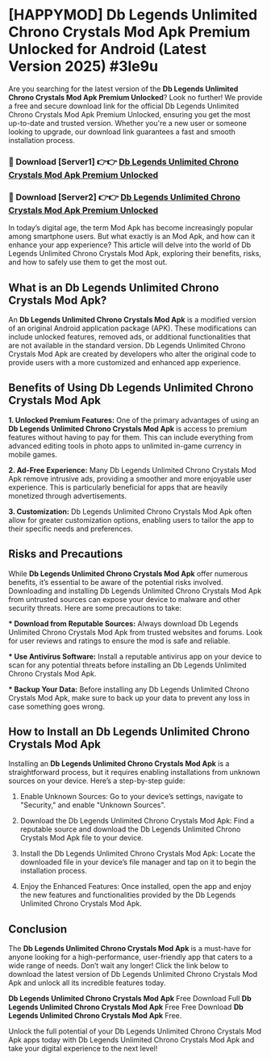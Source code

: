 # [HAPPYMOD] Db Legends Unlimited Chrono Crystals Mod Apk Premium Unlocked for Android (Latest Version 2025) #3le9u

Are you searching for the latest version of the <strong>Db Legends Unlimited Chrono Crystals Mod Apk Premium Unlocked</strong>? Look no further! We provide a free and secure download link for the official Db Legends Unlimited Chrono Crystals Mod Apk Premium Unlocked, ensuring you get the most up-to-date and trusted version. Whether you're a new user or someone looking to upgrade, our download link guarantees a fast and smooth installation process.


<h3>🔴 Download [Server1] 👉👉 <a href="https://appsnew.pages.dev?q=Db+Legends+Unlimited+Chrono+Crystals+Mod+Apk">Db Legends Unlimited Chrono Crystals Mod Apk Premium Unlocked</a></h3>

<h3>🔴 Download [Server2] 👉👉 <a href="https://appsnew.pages.dev?q=Db+Legends+Unlimited+Chrono+Crystals+Mod+Apk">Db Legends Unlimited Chrono Crystals Mod Apk Premium Unlocked</a></h3>


In today’s digital age, the term Mod Apk has become increasingly popular among smartphone users. But what exactly is an Mod Apk, and how can it enhance your app experience? This article will delve into the world of Db Legends Unlimited Chrono Crystals Mod Apk, exploring their benefits, risks, and how to safely use them to get the most out.


<h2>What is an Db Legends Unlimited Chrono Crystals Mod Apk?</h2>

An <strong>Db Legends Unlimited Chrono Crystals Mod Apk</strong> is a modified version of an original Android application package (APK). These modifications can include unlocked features, removed ads, or additional functionalities that are not available in the standard version. Db Legends Unlimited Chrono Crystals Mod Apk are created by developers who alter the original code to provide users with a more customized and enhanced app experience.


<h2>Benefits of Using Db Legends Unlimited Chrono Crystals Mod Apk</h2>

<strong> 1. Unlocked Premium Features:</strong> One of the primary advantages of using an <strong>Db Legends Unlimited Chrono Crystals Mod Apk</strong> is access to premium features without having to pay for them. This can include everything from advanced editing tools in photo apps to unlimited in-game currency in mobile games.

<strong> 2. Ad-Free Experience:</strong> Many Db Legends Unlimited Chrono Crystals Mod Apk remove intrusive ads, providing a smoother and more enjoyable user experience. This is particularly beneficial for apps that are heavily monetized through advertisements.

<strong> 3. Customization:</strong> Db Legends Unlimited Chrono Crystals Mod Apk often allow for greater customization options, enabling users to tailor the app to their specific needs and preferences.


<h2>Risks and Precautions</h2>

While <strong>Db Legends Unlimited Chrono Crystals Mod Apk</strong> offer numerous benefits, it’s essential to be aware of the potential risks involved. Downloading and installing Db Legends Unlimited Chrono Crystals Mod Apk from untrusted sources can expose your device to malware and other security threats. Here are some precautions to take:

<strong> * Download from Reputable Sources:</strong> Always download Db Legends Unlimited Chrono Crystals Mod Apk from trusted websites and forums. Look for user reviews and ratings to ensure the mod is safe and reliable.

<strong> * Use Antivirus Software:</strong> Install a reputable antivirus app on your device to scan for any potential threats before installing an Db Legends Unlimited Chrono Crystals Mod Apk.

<strong> * Backup Your Data:</strong> Before installing any Db Legends Unlimited Chrono Crystals Mod Apk, make sure to back up your data to prevent any loss in case something goes wrong.


<h2>How to Install an Db Legends Unlimited Chrono Crystals Mod Apk</h2>

Installing an <strong>Db Legends Unlimited Chrono Crystals Mod Apk</strong> is a straightforward process, but it requires enabling installations from unknown sources on your device. Here’s a step-by-step guide:

 1. Enable Unknown Sources: Go to your device’s settings, navigate to "Security," and enable "Unknown Sources".

 2. Download the Db Legends Unlimited Chrono Crystals Mod Apk: Find a reputable source and download the Db Legends Unlimited Chrono Crystals Mod Apk file to your device.

 3. Install the Db Legends Unlimited Chrono Crystals Mod Apk: Locate the downloaded file in your device’s file manager and tap on it to begin the installation process.

 4. Enjoy the Enhanced Features: Once installed, open the app and enjoy the new features and functionalities provided by the Db Legends Unlimited Chrono Crystals Mod Apk.


<h2><strong>Conclusion</strong></h2>

The <strong>Db Legends Unlimited Chrono Crystals Mod Apk</strong> is a must-have for anyone looking for a high-performance, user-friendly app that caters to a wide range of needs. Don’t wait any longer! Click the link below to download the latest version of Db Legends Unlimited Chrono Crystals Mod Apk and unlock all its incredible features today.

<strong>Db Legends Unlimited Chrono Crystals Mod Apk</strong> Free Download Full <strong>Db Legends Unlimited Chrono Crystals Mod Apk</strong> Free Free Download <strong>Db Legends Unlimited Chrono Crystals Mod Apk</strong> Free.

Unlock the full potential of your Db Legends Unlimited Chrono Crystals Mod Apk apps today with Db Legends Unlimited Chrono Crystals Mod Apk and take your digital experience to the next level!